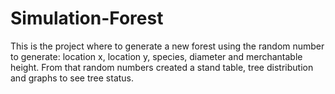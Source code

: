 # Simulation-Forest
This is the project where to generate a new forest using the random number to generate: location x, location y, species, diameter and merchantable height. From that random numbers created a stand table, tree distribution and graphs to see tree status.
